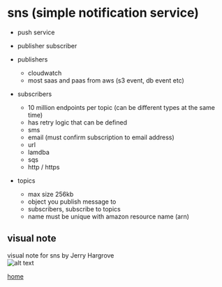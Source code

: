 # sns (simple notification service)
  
- push service
- publisher subscriber

- publishers
  - cloudwatch
  - most saas and paas from aws (s3 event, db event etc)

- subscribers
  - 10 million endpoints per topic (can be different types at the same time)
  - has retry logic that can be defined
  - sms
  - email (must confirm subscription to email address)
  - url
  - lamdba
  - sqs
  - http / https

- topics
  - max size 256kb
  - object you publish message to
  - subscribers, subscribe to topics
  - name must be unique with amazon resource name (arn)
  
## visual note

visual note for sns by Jerry Hargrove  
![alt text](https://www.awsgeek.com/images/Amazon-SNS-1553181286849.png "visual note for sns by Jerry Hargrove")

[home](../README.md)